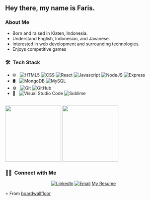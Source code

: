 <h2> Hey there, my name is Faris.</h2>

<h3> About Me </h3>

- Born and raised in Klaten, Indonesia.
- Understand English, Indonesian, and Javanese.
- Interested in web development and surrounding technologies.
- Enjoys competitive games


<h3> 🛠 &nbsp;Tech Stack</h3>

- 🌐 &nbsp;
  ![HTML5](https://img.shields.io/badge/-HTML5-333333?style=flat&logo=HTML5)
  ![CSS](https://img.shields.io/badge/-CSS-333333?style=flat&logo=CSS3)
  ![React](https://img.shields.io/badge/-React-333333?style=flat&logo=react)
  ![Javascript](https://img.shields.io/badge/-Javascript-333333?style=flat&logo=Javascript)
  ![NodeJS](https://img.shields.io/badge/-Node-333333?style=flat&logo=Node.js)
  ![Express](https://img.shields.io/badge/-Express-333333?style=flat&logo=Express)
- 🛢 &nbsp;
  ![MongoDB](https://img.shields.io/badge/-MongoDB-333333?style=flat&logo=mongodb)
  ![MySQL](https://img.shields.io/badge/-MySQL-333333?style=flat&logo=MySQL)
- ⚙️ &nbsp;
  ![Git](https://img.shields.io/badge/-Git-333333?style=flat&logo=git)
  ![GitHub](https://img.shields.io/badge/-GitHub-333333?style=flat&logo=github)
- 🔧 &nbsp;
  ![Visual Studio Code](https://img.shields.io/badge/-Visual%20Studio%20Code-333333?style=flat&logo=visual-studio-code)
  ![Sublime](https://img.shields.io/badge/-Sublime-333333?style=flat&logo=SublimeText)
 
<br/>

<a href="https://github.com/boardwallfloor">
  <img height="180em" src="https://github-readme-stats.vercel.app/api?username=boardwallfloor&theme=buefy&show_icons=true" />
  <img height="180em" src="https://github-readme-stats.vercel.app/api/top-langs/?username=boardwallfloor&theme=buefy&layout=compact" />
</a>

<br/>

<h3> 🤝🏻 &nbsp;Connect with Me </h3>

<p align="center">
<a href="https://www.linkedin.com/in/faris-t-05b348187/"><img alt="LinkedIn" src="https://img.shields.io/badge/LinkedIn-Faris%20Takhassuna%20Zamzani-blue?style=flat-square&logo=linkedin"></a>
<a href="mailto:takhassuna.fz@gmail.com"><img alt="Email" src="https://img.shields.io/badge/Email-takhassuna.fz@gmail.com-blue?style=flat-square&logo=gmail"></a>
  <a href="https://rxresu.me/r/gxsg2x">My Resume </a>
</p>

⭐️ From [boardwallfloor](https://github.com/boardwallfloor)
